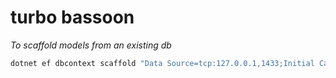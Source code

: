 # turbo bassoon

_To scaffold models from an existing db_

```bash
dotnet ef dbcontext scaffold "Data Source=tcp:127.0.0.1,1433;Initial Catalog=Northwind;Integrated Security=true;TrustServerCertificate=true;" Microsoft.EntityFrameworkCore.SqlServer --output-dir Models --namespace Northwind.EntityModels --data-annotations --context NorthwindDb
```
